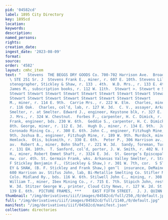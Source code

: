 ```yaml
---
pid: '04582cd'
label: 1895 City Directory
key: 1895cd
location: 
keywords: 
description: 
named_persons: 
rights: 
creation_date: 
ingest_date: '2023-08-09'
format: 
source: 
order: '4582'
layout: cmhc_item
text: "   Stevens  THE BEGGS DRY GOODS Co. 700-702 Harrison Ave.  Broadcloth and Suitings
  \ STE 251 Sr. J  Stevens Frank E., miner, r. 607 E. 10th. Stevens Lillian B. Miss,
  stenographer, Stickley & Shaw, r. 133 . 4th.  W.D. Mrs., r. 133 E. 4th. :  Stevenson
  James M., subscription books, r. 112 W. 11th.  Stewart >. Stewart e Stewart Stewart
  Stewart Stewart Stewart Stewart Stewart Stewart Stewart Stewart Stewart Stewart
  Stewart Stewart Stewart Stewart Stewart Stewart Stewart Stewart        Alexander
  M., miner, r. 114 E. 9th.  Carrie Mrs., r. 222 W. Elm.  Charles, miner, Bohn shaft,
  r. 116 Oak.  Charles, col’d, lab, r. 127 W. 3d.  C. V., assayer, Arkansas Valley
  Smelter, r. at Smelter. Edward J., engineer, Keystone blk, r. 327 E. 4th. Elizabeth
  J. Mrs., r. 324 W. Chestnut.  Forbes F., carpenter, H. C. Dimick, r. 205 E. 8th.
  Frank, engineer, bds. 230 W. 6th.  Geddie S., carpenter, H. C. Dimick, r. 205 E.
  8th. George, miner, r. 112 E. 3d.  Hugh D., miner, r. 134 E. 9th.  James C., miner,
  Coronado Mining Co., r. 300 E. 6th. John C., engineer, Fitzhugh Mine, r. 121 W.
  9th. Joshua B., engineer, Fitzhugh Mine, r. 189 W. 9th. Murdock, miner, r. 113 N.
  Hemlock.  Otis, biksmith, r. 330 E. 6th.  Peter P., 306 Harrison av., r. 610 Harrison
  av.  Robert A., miner, Bohn Shaft, r. 221 W. 3d.  Sandy, foreman, Turbed Shaft,
  r. 131 EH. 10th.  T. Sanford, col’d, porter, J. W. Smith, r. 402 N. Poplar. William
  H., miner, Robert Emmet Shaft, r. 3324 E. 3d.  St. George’s Episcopal Church, Pine,
  nw. cor. 4th. St. Germain Frank, wks. Arkansas Valley Smelter, r. String-  2 town.
  F Stickley Benjamin F., (Stieckley & Shaw,) r. 301 W. 7th, cor.  S STIC.  ruce.
  EY & SHAW, (B. F. Stickley and Frank Shaw,) gen’l  insurance, DeMaineville blk,
  600 Harrison av. Stifus John, lab, Bi-Metallie Smelting Co. Stifler Matthew, brakeman,
  Colo. Midland Ry., bds. 116 W. 6th. Stilwell John C., mining, r. 308 W. 8th: Stinson
  William T., miner, Ibex Mining Co., r. 715 E. 7th. Stipich John, restaurant, 105
  W. 3d. Stitzer George W., printer, Cloud City News, r. 127 W. 2d. St. James Hotel,
  139 E. 6th.  PICTURE FRAMES, ***     EAST FIFTH STREET.  J. J. QUINN "
thumbnail: "/img/derivatives/iiif/images/04582cd/full/250,/0/default.jpg"
full: "/img/derivatives/iiif/images/04582cd/full/1140,/0/default.jpg"
manifest: "/img/derivatives/iiif/04582cd/manifest.json"
collection: directories
---
```

